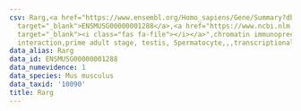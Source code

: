 ```yaml
---
csv: Rarg,<a href="https://www.ensembl.org/Homo_sapiens/Gene/Summary?db=core;g=ENSMUSG00000001288"
  target="_blank">ENSMUSG00000001288</a>,<a href="https://www.ncbi.nlm.nih.gov/pubmed/25450459"
  target="_blank"><i class="fas fa-file"></i></a>",chromatin immunoprecipitation assay,direct
  interaction,prime adult stage, testis, Spermatocyte,,,transcriptional regulation,
data_alias: Rarg
data_id: ENSMUSG00000001288
data_numevidence: 1
data_species: Mus musculus
data_taxid: '10090'
title: Rarg
---
```

